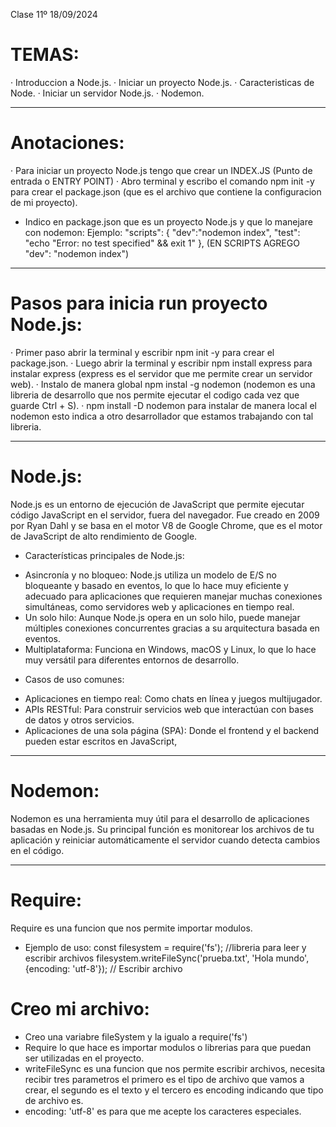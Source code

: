Clase 11º 18/09/2024

# TEMAS:
· Introduccion a Node.js.
· Iniciar un proyecto Node.js.
· Caracteristicas de Node.
· Iniciar un servidor Node.js.
· Nodemon.

_________________________________________________________________________________________________________________________________________________

# Anotaciones:
· Para iniciar un proyecto Node.js tengo que crear un INDEX.JS (Punto de entrada o ENTRY POINT)
· Abro terminal y escribo el comando npm init -y para crear el package.json (que es el archivo que contiene la configuracion de mi proyecto).
* Indico en package.json que es un proyecto Node.js y que lo manejare con nodemon:
  Ejemplo: 
   "scripts": {
    "dev":"nodemon index",
    "test": "echo \"Error: no test specified\" && exit 1"
  },
(EN SCRIPTS AGREGO "dev": "nodemon index")
_________________________________________________________________________________________________________________________________________________

# Pasos para inicia run proyecto Node.js:
· Primer paso abrir la terminal y escribir npm init -y para crear el package.json.
· Luego abrir la terminal y escribir npm install express para instalar express (express es el servidor que me permite crear un servidor web).
· Instalo de manera global npm instal -g nodemon
 (nodemon es una libreria de desarrollo que nos permite ejecutar el codigo cada vez que guarde Ctrl + S).
· npm install -D nodemon para instalar de manera local el nodemon esto indica a otro desarrollador que estamos trabajando con tal libreria.

_________________________________________________________________________________________________________________________________________________

# Node.js:
 Node.js es un entorno de ejecución de JavaScript que permite ejecutar código JavaScript en el servidor, fuera del navegador.
 Fue creado en 2009 por Ryan Dahl y se basa en el motor V8 de Google Chrome, que es el motor de JavaScript de alto rendimiento de Google.

* Características principales de Node.js:
- Asincronía y no bloqueo: Node.js utiliza un modelo de E/S no bloqueante y basado en eventos, lo que lo hace muy eficiente y adecuado 
  para aplicaciones que requieren manejar muchas conexiones simultáneas, como servidores web y aplicaciones en tiempo real.
- Un solo hilo: Aunque Node.js opera en un solo hilo, puede manejar múltiples conexiones concurrentes gracias a su arquitectura 
  basada en eventos.
- Multiplataforma: Funciona en Windows, macOS y Linux, lo que lo hace muy versátil para diferentes entornos de desarrollo.

* Casos de uso comunes:
- Aplicaciones en tiempo real: Como chats en línea y juegos multijugador.
- APIs RESTful: Para construir servicios web que interactúan con bases de datos y otros servicios.
- Aplicaciones de una sola página (SPA): Donde el frontend y el backend pueden estar escritos en JavaScript,

________________________________________________________________________________________________________________________________________________

# Nodemon:
 Nodemon es una herramienta muy útil para el desarrollo de aplicaciones basadas en Node.js. 
 Su principal función es monitorear los archivos de tu aplicación y reiniciar automáticamente el servidor cuando detecta cambios en el código.

 _________________________________________________________________________________________________________________________________________________
# Require:
  Require es una funcion que nos permite importar modulos.
- Ejemplo de uso:
  const filesystem = require('fs'); //libreria para leer y escribir archivos
  filesystem.writeFileSync('prueba.txt', 'Hola mundo', {encoding: 'utf-8'}); // Escribir archivo


# Creo mi archivo:
- Creo una variabre fileSystem y la igualo a require('fs')
- Require lo que hace es importar modulos o librerias para que puedan ser utilizadas en el proyecto.
- writeFileSync es una funcion que nos permite escribir archivos, necesita recibir tres parametros el primero es el tipo
  de archivo que vamos a crear, el segundo es el texto y el tercero es encoding indicando que tipo de archivo es.
- encoding: 'utf-8' es para que me acepte los caracteres especiales.
